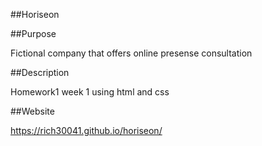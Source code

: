 ##Horiseon

##Purpose

Fictional company that offers online  presense consultation

##Description

Homework1 week 1 using html and css

##Website

https://rich30041.github.io/horiseon/
